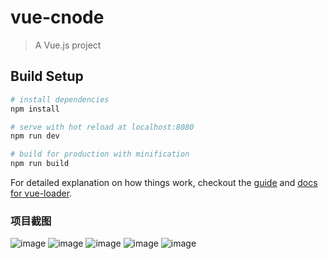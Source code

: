# vue-cnode

> A Vue.js project

## Build Setup

``` bash
# install dependencies
npm install

# serve with hot reload at localhost:8080
npm run dev

# build for production with minification
npm run build
```

For detailed explanation on how things work, checkout the [guide](http://vuejs-templates.github.io/webpack/) and [docs for vue-loader](http://vuejs.github.io/vue-loader).

### 项目截图
![image](https://github.com/MsCtrl0/vue-cnodejs/raw/master/readmeImg/1.png)
![image](https://github.com/MsCtrl0/vue-cnodejs/raw/master/readmeImg/2.png)
![image](https://github.com/MsCtrl0/vue-cnodejs/raw/master/readmeImg/3.png)
![image](https://github.com/MsCtrl0/vue-cnodejs/raw/master/readmeImg/4.png)
![image](https://github.com/MsCtrl0/vue-cnodejs/raw/master/readmeImg/5.png)
